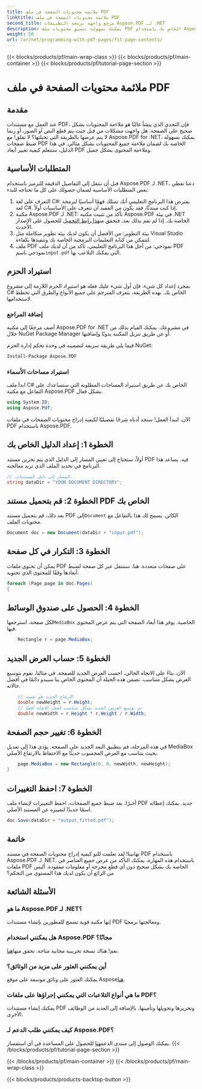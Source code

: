 ```yaml
---
title: ملائمة محتويات الصفحة في ملف PDF
linktitle: ملائمة محتويات الصفحة في ملف PDF
second_title: مرجع واجهة برمجة التطبيقات Aspose.PDF لـ .NET
description: يمكنك بسهولة تنسيق محتويات ملف PDF الخاص بك باستخدام Aspose.PDF لـ .NET. يوفر هذا الدليل نهجًا تفصيليًا خطوة بخطوة لتحقيق تخطيط الصفحة الأمثل.
weight: 50
url: /ar/net/programming-with-pdf-pages/fit-page-contents/
---
```


{{< blocks/products/pf/main-wrap-class >}}
{{< blocks/products/pf/main-container >}}
{{< blocks/products/pf/tutorial-page-section >}}

# ملائمة محتويات الصفحة في ملف PDF

## مقدمة

عند العمل مع مستندات PDF، فإن التحدي الذي ينشأ غالبًا هو ملاءمة المحتويات بشكل صحيح على الصفحة. هل واجهت مشكلات من قبل حيث يتم قطع النص أو الصور، أو ربما لا يتم عرضها بالطريقة التي تخيلتها؟ لا تقلق! مع Aspose.PDF for .NET، يمكنك بسهولة ضبط صفحات PDF الخاصة بك لضمان ملاءمة جميع المحتويات بشكل مثالي. في هذا الدليل، ستتعلم كيفية تغيير أبعاد PDF وملاءمة المحتوى بشكل جميل.

## المتطلبات الأساسية

قبل أن ننتقل إلى التفاصيل الدقيقة للترميز باستخدام Aspose.PDF لـ .NET، دعنا نغطي بعض المتطلبات الأساسية لضمان حصولك على كل ما تحتاجه للبدء:

1. التعرف على لغة C#: يفترض هذا البرنامج التعليمي أنك تمتلك فهمًا أساسيًا لبرمجة لغة C#. إذا كنت مبتدئًا، فقد يكون من المفيد أن تتعرف على الأساسيات أولاً.
2.  مكتبة Aspose.PDF لـ .NET: تأكد من تثبيت مكتبة Aspose.PDF في بيئة .NET الخاصة بك. إذا لم تقم بذلك بعد، فتحقق من[هذا رابط التحميل](https://releases.aspose.com/pdf/net/) للحصول على الإصدار الأحدث.
3. بيئة التطوير: من الأفضل أن يكون لديك بيئة تطوير متكاملة مثل Visual Studio لتتمكن من كتابة التعليمات البرمجية الخاصة بك وتنفيذها بكفاءة.
4.  ملف PDF نموذجي: من أجل هذا البرنامج التعليمي، تأكد من أن لديك ملف PDF نموذجي باسم`input.pdf` التي يمكنك التلاعب بها.

## استيراد الحزم

بمجرد إعداد كل شيء، فإن أول شيء عليك فعله هو استيراد الحزم اللازمة إلى مشروع C# الخاص بك. بهذه الطريقة، يتعرف المترجم على جميع الأنواع والطرق التي تخطط لاستخدامها.

### إضافة المراجع

أضف مرجعًا إلى مكتبة Aspose.PDF for .NET في مشروعك. يمكنك القيام بذلك من خلال NuGet Package Manager أو عن طريق تنزيل المكتبة يدويًا وإضافتها.

فيما يلي طريقة سريعة لتضمينه في وحدة تحكم إدارة الحزم NuGet:

```bash
Install-Package Aspose.PDF
```

### استيراد مساحات الأسماء

ابدأ ملف C# الخاص بك عن طريق استيراد المساحات المطلوبة التي ستساعدك على التفاعل مع مكتبة Aspose.PDF بشكل فعال.

```csharp
using System.IO;
using Aspose.Pdf;
```

الآن، لنبدأ العمل! ستجد أدناه شرحًا تفصيليًا لكيفية إدراج محتويات الصفحات في ملفات PDF باستخدام Aspose.PDF.

## الخطوة 1: إعداد الدليل الخاص بك

أولاً، ستحتاج إلى تعيين المسار إلى الدليل الذي يتم تخزين مستند PDF فيه. يساعد هذا البرنامج في تحديد الملف الذي تريد معالجته.

```csharp
// المسار إلى دليل المستندات.
string dataDir = "YOUR DOCUMENT DIRECTORY";
```

## الخطوة 2: قم بتحميل مستند PDF الخاص بك

 بعد ذلك، قم بتحميل مستند PDF إلى`Document` الكائن. يسمح لك هذا بالتفاعل مع محتويات الملف.

```csharp
Document doc = new Document(dataDir + "input.pdf");
```

## الخطوة 3: التكرار في كل صفحة

يمكن أن تحتوي ملفات PDF على صفحات متعددة. هنا، سننتقل عبر كل صفحة لضبط أبعادها وفقًا للمحتوى الذي تحتويه.

```csharp
foreach (Page page in doc.Pages)
{
```

## الخطوة 4: الحصول على صندوق الوسائط

 لكل صفحة، استرجعها`MediaBox` الخاصية. يوفر هذا أبعاد الصفحة التي يتم عرض المحتوى فيها.

```csharp
    Rectangle r = page.MediaBox;
```

## الخطوة 5: حساب العرض الجديد

الآن، بناءً على الاتجاه الحالي، احسب العرض الجديد للصفحة. في مثالنا، نقوم بتوسيع العرض بشكل متناسب. تضمن هذه الحيلة أن المحتوى الخاص بنا سيبدو دائمًا في أفضل حالاته.

```csharp
    // الارتفاع الجديد هو نفسه
    double newHeight = r.Height;
    // تم توسيع العرض الجديد بشكل متناسب لجعل الاتجاه أفقيًا
    double newWidth = r.Height * r.Height / r.Width;
```

## الخطوة 6: تغيير حجم الصفحة

في هذه المرحلة، قم بتطبيق البعد الجديد على الصفحة. يؤدي هذا إلى تعديل MediaBox بحيث يتناسب مع العرض المحسوب حديثًا مع الاحتفاظ بالارتفاع الأصلي.

```csharp
    page.MediaBox = new Rectangle(0, 0, newWidth, newHeight);
}
```

## الخطوة 7: احفظ التغييرات

أخيرًا، بعد ضبط جميع الصفحات، احفظ التغييرات لإنشاء ملف PDF جديد. يمكنك إعطائه اسمًا جديدًا لتمييزه عن المستند الأصلي.

```csharp
doc.Save(dataDir + "output_fitted.pdf");
```

## خاتمة

تهانينا! لقد تعلمت للتو كيفية إدراج محتويات الصفحة في مستند PDF باستخدام Aspose.PDF لـ .NET. باستخدام هذه المهارة، يمكنك التأكد من عرض جميع العناصر في ملفات PDF الخاصة بك بشكل صحيح دون أي قطع محرجة أو معلومات مفقودة. أليس من الرائع أن يكون لديك هذا المستوى من التحكم؟

## الأسئلة الشائعة

### ما هو Aspose.PDF لـ .NET؟
إنها مكتبة قوية تسمح للمطورين بإنشاء مستندات PDF ومعالجتها برمجيًا.

### هل يمكنني استخدام Aspose.PDF مجانًا؟
 نعم! هناك نسخة تجريبية مجانية متاحة. تحقق منها[هنا](https://releases.aspose.com/).

### أين يمكنني العثور على مزيد من الوثائق؟
 يمكنك العثور على وثائق موسعة على موقع Aspose[هنا](https://reference.aspose.com/pdf/net/).

### ما هي أنواع التلاعبات التي يمكنني إجراؤها على ملفات PDF؟
يمكنك إنشاء مستندات PDF وتحريرها وتحويلها وتأمينها، بالإضافة إلى العديد من الوظائف الأخرى.

### كيف يمكنني طلب الدعم لـ Aspose.PDF؟
 يمكنك الوصول إلى منتدى الدعم[هنا](https://forum.aspose.com/c/pdf/10) للحصول على المساعدة في أي استفسار.
{{< /blocks/products/pf/tutorial-page-section >}}

{{< /blocks/products/pf/main-container >}}
{{< /blocks/products/pf/main-wrap-class >}}

{{< blocks/products/products-backtop-button >}}
